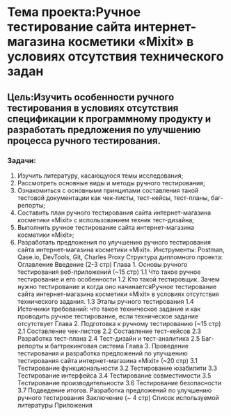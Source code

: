 # **Тема проекта**:Ручное тестирование сайта интернет-магазина косметики «Мixit» в условиях отсутствия технического задан
## **Цель**:Изучить особенности ручного тестирования в условиях отсутствия спецификации к программному продукту и разработать предложения по улучшению процесса ручного тестирования.

### **Задачи**:

1.	Изучить литературу, касающуюся темы исследования;
2.	Рассмотреть основные виды и методы ручного тестирования;
3.	Ознакомиться с основными принципами составления такой тестовой документации как чек-листы, тест-кейсы, тест-планы, баг-репорты;
4.	Составить план ручного тестирования сайта интернет-магазина косметики «Mixit» с использованием техник тест-дизайна;
5.	Выполнить ручное тестирование сайта интернет-магазина косметики «Mixit»;
6.	Разработать предложения по улучшению ручного тестирования сайта интернет-магазина косметики «Mixit».
Инструменты: Postman, Qase.io, DevTools, Git, Charles Proxy
Структура дипломного проекта:
Оглавление
Введение (2-3 стр)
Глава 1. Основы ручного тестирования веб-приложений (~15 стр)
1.1 Что такое ручное тестирование и его особенности
1.2 Кто такой тестировщик. Зачем нужно тестирование и когда оно начинаетсяРучное тестирование сайта интернет-магазина косметики «Мixit» в условиях отсутствия технического задания.
1.3 Этапы ручного тестирования 
1.4 Источники требований: что такое техническое задание и как проводить ручное тестирование, если техническое задание отсутствует
Глава 2. Подготовка к ручному тестированию  (~15 стр)
2.1 Составление чек-листов
2.2 Составление тест-кейсов
2.3 Разработка тест-плана
2.4 Тест-дизайн и тест-аналитика
2.5 Баг-репорты и багтрекинговая система
Глава 3. Проведение тестирования и разработка предложений по улучшению тестирования сайта интернет-магазина «Mixit» (~20 стр)
3.1 Тестирование функциональности
3.2 Тестирование юзабилити
3.3 Тестирование интерфейса
3.4 Тестирование совместимости
3.5 Тестирование производительности
3.6 Тестирование безопасности
3.7 Подведение итогов. Разработка предложений по улучшению ручного тестирования 
Заключение (~ 4 стр)
Список используемой литературы
Приложения

